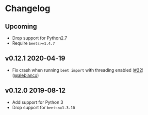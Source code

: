 Changelog
=========

Upcoming
--------

- Drop support for Python2.7
- Require `beets>=1.4.7`

v0.12.1 2020-04-19
------------------

- Fix crash when running `beet import` with threading enabled ([#22](https://github.com/geigerzaehler/beets-check/issues/22)) ([@alebianco](https://github.com/alebianco))

v0.12.0 2019-08-12
------------------
- Add support for Python 3
- Drop support for `beets<=1.3.10`
